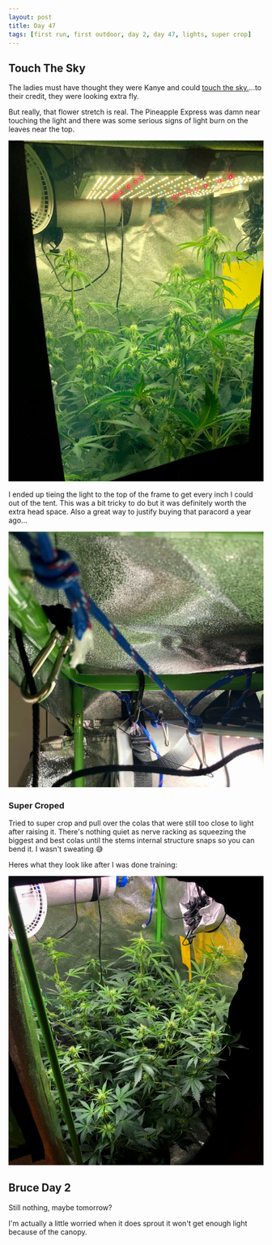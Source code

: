 ```yaml
---
layout: post
title: Day 47
tags: [first run, first outdoor, day 2, day 47, lights, super crop]
---
```


## Touch The Sky

The ladies must have thought they were Kanye and could [touch the sky.](https://www.youtube.com/watch?v=YkwQbuAGLj4)...to their credit, they were looking extra fly.

But really, that flower stretch is real. The Pineapple Express was damn near touching the light and there was some serious signs of light burn on the leaves near the top.

![Touch The Sky](/public/images/first-run/day-46.jpeg#75)

I ended up tieing the light to the top of the frame to get every inch I could out of the tent. This was a bit tricky to do but it was definitely worth the extra head space. Also a great way to justify buying that paracord a year ago...

![Top of the Frame](/public/images/first-run/top-of-frame.jpg#75)

### Super Croped

Tried to super crop and pull over the colas that were still too close to light after raising it. There's nothing quiet as nerve racking as squeezing the biggest and best colas until the stems internal structure snaps so you can bend it. I wasn't sweating 😅

Heres what they look like after I was done training:

![Out of Control](/public/images/first-run/day-47.jpg#75)

## Bruce Day 2

Still nothing, maybe tomorrow?

I'm actually a little worried when it does sprout it won't get enough light because of the canopy.
